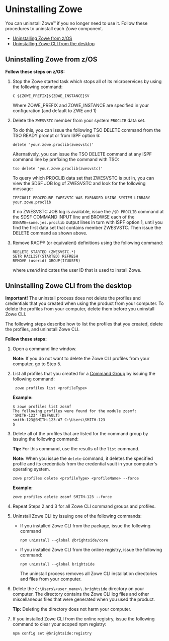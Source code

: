 # Uninstalling Zowe

You can uninstall Zowe&trade; if you no longer need to use it. Follow these procedures to uninstall each Zowe component.

- [Uninstalling  Zowe from z/OS](#uninstalling-zowe-from-z-os)
- [Uninstalling Zowe CLI from the desktop](#uninstalling-zowe-cli-from-the-desktop)

## Uninstalling Zowe from z/OS

**Follow these steps on z/OS:**

1.  Stop the Zowe started task which stops all of its microservices by using the following command:

    ```
    C ${ZOWE_PREFIX}${ZOWE_INSTANCE}SV
    ```
    Where ZOWE_PREFIX and ZOWE_INSTANCE are specified in your configuration (and default to ZWE and 1)
2.  Delete the `ZWESVSTC` member from your system `PROCLIB` data set.

    To do this, you can issue the following TSO DELETE command from the TSO READY prompt or from ISPF option 6:

    ```
    delete 'your.zowe.proclib(zwesvstc)'
    ```

    Alternatively, you can issue the TSO DELETE command at any ISPF command line by prefixing the command with TSO:

    ```
    tso delete 'your.zowe.proclib(zwesvstc)'
    ```

    To query which PROCLIB data set that ZWESVSTC is put in, you can view the SDSF JOB log of ZWESVSTC and look for the following message:  

    ```
    IEFC001I PROCEDURE ZWESVSTC WAS EXPANDED USING SYSTEM LIBRARY your.zowe.proclib
    ```

    If no ZWESVSTC JOB log is available, issue the `/$D PROCLIB` command at the SDSF COMMAND INPUT line and BROWSE each of the `DSNAME=some.jes.proclib` output lines in turn with ISPF option 1, until you find the first data set that contains member ZWESVSTC. Then issue the DELETE command as shown above.

3.  Remove RACF® \(or equivalent\) definitions using the following command:

    ```
    RDELETE STARTED (ZWESVSTC.*)
    SETR RACLIST(STARTED) REFRESH
    REMOVE (userid) GROUP(IZUUSER)
    ```

    where _userid_ indicates the user ID that is used to install Zowe.

## Uninstalling Zowe CLI from the desktop

**Important\!** The uninstall process does not delete the profiles and credentials that you created when using the product from your computer. To delete the profiles from your computer, delete them before you uninstall Zowe CLI.

The following steps describe how to list the profiles that you created, delete the profiles, and uninstall Zowe CLI.

**Follow these steps:**

1.  Open a command line window. 

    **Note:** If you do not want to delete the Zowe CLI profiles from your computer, go to Step 5.

2.  List all profiles that you created for a [Command Group](cli-usingcli.html#zowe-cli-command-groups) by issuing the following command:

    ```
     zowe profiles list <profileType>
    ```
    **Example:**

    ```
    $ zowe profiles list zosmf
    The following profiles were found for the module zosmf:
    'SMITH-123' (DEFAULT)
    smith-123@SMITH-123-W7 C:\Users\SMITH-123
    $
    ```

3.  Delete all of the profiles that are listed for the command group by issuing the following command: 

    **Tip:** For this command, use the results of the `list`
    command.    

    **Note:** When you issue the `delete` command, it deletes the
    specified profile and its credentials from the credential vault in your computer's operating system.

    ```
    zowe profiles delete <profileType> <profileName> --force  
    ```
      **Example:**

    ```
    zowe profiles delete zosmf SMITH-123 --force
    ```

4.  Repeat Steps 2 and 3 for all Zowe CLI command groups and profiles.

5.  Uninstall Zowe CLI by issuing one of the following commands:

    - If you installed Zowe CLI from the package, issue the following command

        ```
        npm uninstall --global @brightside/core
        ```

    - If you installed Zowe CLI from the online registry, issue the following command:
    
        ```
        npm uninstall --global brightside
        ```

        The uninstall process removes all Zowe CLI installation directories and files from your computer.

6. Delete the `C:\Users\<user_name>\.brightside` directory on your computer. The directory contains the Zowe CLI log files and other miscellaneous files that were generated when you used the product.

    **Tip:** Deleting the directory does not harm your computer.

7.  If you installed Zowe CLI from the online registry, issue the following command to clear your scoped npm registry:

    ```
    npm config set @brightside:registry
    ```

